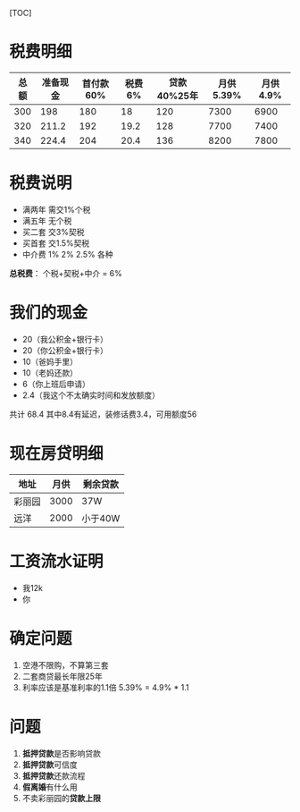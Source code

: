 [TOC]

# 税费明细
总额 | 准备现金 |首付款 60%|税费 6% |贷款40%25年 | 月供 5.39%|月供 4.9%|
---|---|---|---|---|---|---|
300 | 198 |180 | 18 |120 | 7300 | 6900 |
320 | 211.2 |192 | 19.2 |128 | 7700 | 7400 |
340 | 224.4 |204 | 20.4 |136 | 8200 | 7800 |

# 税费说明
- 满两年 需交1%个税
- 满五年 无个税
- 买二套 交3%契税
- 买首套 交1.5%契税
- 中介费 1% 2% 2.5% 各种

**总税费**： 个税+契税+中介 = 6%

# 我们的现金
- 20（我公积金+银行卡）
- 20（你公积金+银行卡）
- 10（爸妈手里）
- 10（老妈还款）
- 6（你上班后申请）
- 2.4（我这个不太确实时间和发放额度）       

共计 68.4 其中8.4有延迟，装修话费3.4，可用额度56

# 现在房贷明细

地址 | 月供 | 剩余贷款
---|---|---
彩丽园 | 3000 | 37W
远洋 | 2000 | 小于40W

# 工资流水证明
- 我12k
- 你

# 确定问题
1. 空港不限购，不算第三套
2. 二套商贷最长年限25年
3. 利率应该是基准利率的1.1倍 5.39% = 4.9% * 1.1

# 问题
1. **抵押贷款**是否影响贷款
2. **抵押贷款**可信度
3. **抵押贷款**还款流程
4. **假离婚**有什么用
5. 不卖彩丽园的**贷款上限**